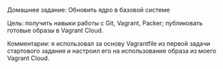 Домашнее задание:
Обновить ядро в базовой системе

Цель:
получить навыки работы с Git, Vagrant, Packer;
публиковать готовые образы в Vagrant Cloud.

Комментарии:
я использовал за основу Vagrantfile из первой задачи стартового задания и настроил его на использование образа из моего Vagrant Cloud.
